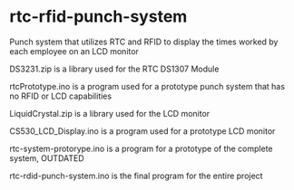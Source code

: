 # rtc-rfid-punch-system
Punch system that utilizes RTC and RFID to display the times worked by each employee on an LCD monitor

DS3231.zip is a library used for the RTC DS1307 Module

rtcPrototype.ino is a program used for a prototype punch system that has no RFID or LCD capabilities

LiquidCrystal.zip is a library used for the LCD monitor

CS530_LCD_Display.ino is a program used for a prototype LCD monitor

rtc-system-protorype.ino is a program for a prototype of the complete system, OUTDATED

rtc-rdid-punch-system.ino is the final program for the entire project
